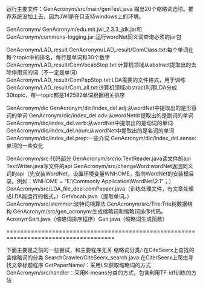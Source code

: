 运行主要文件：GenAcronym/src/main/genTest.java 输出20个缩略词选项。推荐系统没加上去，因为JWI是在只支持windows上的环境。

GenAcronym/
    GenAcronym/edu.mit.jwi_2.3.3_jdk.jar和GenAcronym/commons-logging.jar:运行wordNet同义词查询必须的jar包
  
GenAcronym/LAD_result
    GenAcronym/LAD_result/ComClass.txt:每个单词在每个topic中的排名，每行是单词和30个数字
    GenAcronym/LAD_result/ComVocabStop.txt:计算机领域从abstract提取出的去除停用词的词（不一定是单词）
    GenAcronym/LAD_result/ComPapStop.txt:LDA需要的文件格式，用于训练
    GenAcronym/LAD_result/Com_all.txt:计算机领域abstract利用LDA分成30topic，每一topic都是142582单词根据相关排序
  
GenAcronym/dic
    GenAcronym/dic/index_del.adj:从wordNet中提取出的是形容词的单词
    GenAcronym/dic/index_del.adv:从wordNet中提取出的是副词的单词
    GenAcronym/dic/index_del.verb:从wordNet中提取出的是动词的单词
    GenAcronym/dic/index_del.noun:从wordNet中提取出的是名词的单词
    GenAcronym/dic/index_del.prep:一些介词
    GenAcronym/dic/index_del.sense:单词的一些变化
  
GenAcronym/src:代码部分
    GenAcronym/src/io:TextReader.java读文件的api
                    TextWriter.java写文件的api
    GenAcronym/src/changeWord:wordNet返回同义词的api（先安装WordNet，设置环境变量WNHOME，指向WordNet的安装根目录。例如：WNHOME = “E:\Commonly Application\WordNet\2.1”；）
    GenAcronym/src/LDA_file_deal:comPapaer.java（训练处理文件，有文章处理成LDA能运行的格式。）GetVocab.java（提取单词。）
    GenAcronym/src/stemmer:波特词根算法
    GenAcronym/src/Trie:Trie树数据结构 
    GenAcronym/src/gen_acronym:生成缩略词和缩略词排序代码。AcronymSort.java（缩略词排序程序）Gen.java（缩略词生成函数）

=====================================================================================

下面主要是之前的一些尝试，和主要程序无关
缩略词分类/:在CiteSeerx上查找的含缩略词的分类
SearchCrawler/CiteSeerx_search.java:在CiterSeerx上爬虫寻找文章标题程序
GetPaperName/：采用LSI获取缩略词的方式
GenAcronym/src/handler：采用K-means分类的方式，包含利用TF-idf训练的方法
